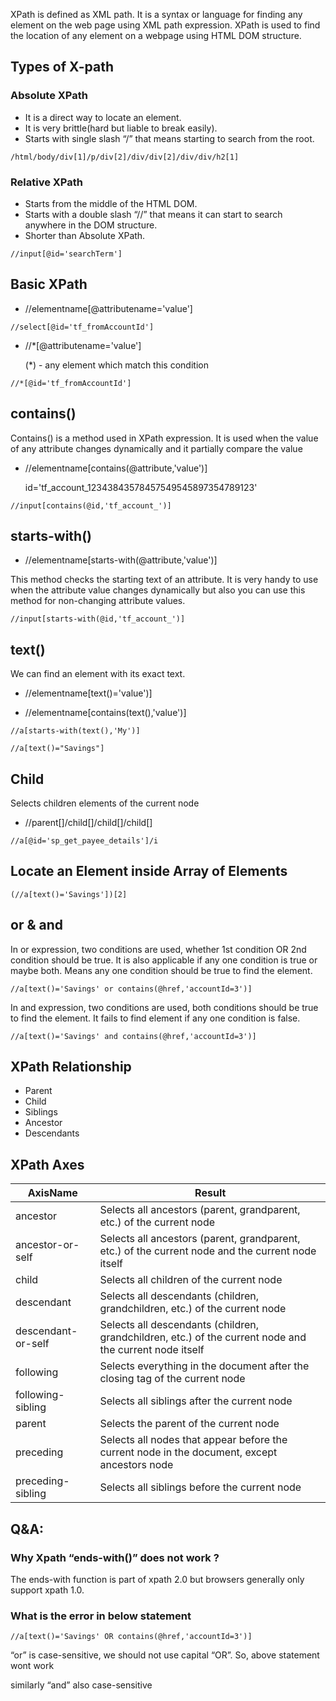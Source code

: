 XPath is defined as XML path. It is a syntax or language for finding any element on the web page using XML path expression. XPath is used to find the location of any element on a webpage using HTML DOM structure.

## Types of X-path

### Absolute XPath

* It is a direct way to locate an element.
* It is very brittle(hard but liable to break easily).
* Starts with single slash “/” that means starting to search from the root.

```
/html/body/div[1]/p/div[2]/div/div[2]/div/div/h2[1]
```

### Relative XPath

* Starts from the middle of the HTML DOM.
* Starts with a double slash “//” that means it can start to search anywhere in the DOM structure.
* Shorter than Absolute XPath.

```
//input[@id='searchTerm']
```

## Basic XPath

* //elementname[@attributename='value']

```
//select[@id='tf_fromAccountId']
```

* //*[@attributename='value']

  (*) - any element which match this condition

```
//*[@id='tf_fromAccountId']
```

## contains()

Contains() is a method used in XPath expression. It is used when the value of any attribute changes dynamically and it partially compare the value

* //elementname[contains(@attribute,'value')]

  id='tf_account_12343843578457549545897354789123'

```
//input[contains(@id,'tf_account_')]
```

## starts-with()

* //elementname[starts-with(@attribute,'value')]

This method checks the starting text of an attribute. It is very handy to use when the attribute value changes dynamically but also you can use this method for non-changing attribute values.

```
//input[starts-with(@id,'tf_account_')]
```

## text()

We can find an element with its exact text.

* //elementname[text()='value')]

* //elementname[contains(text(),'value')]

```
//a[starts-with(text(),'My')]
```

```
//a[text()="Savings"]
```

## Child

Selects children elements of the current node

* //parent[]/child[]/child[]/child[]

```
//a[@id='sp_get_payee_details']/i
```

## Locate an Element inside Array of Elements

```
(//a[text()='Savings'])[2]
```

## or & and

In or expression, two conditions are used, whether 1st condition OR 2nd condition should be true. It is also applicable if any one condition is true or maybe both. Means any one condition should be true to find the element.

```
//a[text()='Savings' or contains(@href,'accountId=3')]
```

In and expression, two conditions are used, both conditions should be true to find the element. It fails to find element if any one condition is false.

```
//a[text()='Savings' and contains(@href,'accountId=3')]
```
## XPath Relationship
* Parent
* Child
* Siblings
* Ancestor
* Descendants

## XPath Axes
|AxisName	|Result|
|---------------|------|
|ancestor	|Selects all ancestors (parent, grandparent, etc.) of the current node|
|ancestor-or-self|	Selects all ancestors (parent, grandparent, etc.) of the current node and the current node itself|
|child	|Selects all children of the current node|
|descendant	|Selects all descendants (children, grandchildren, etc.) of the current node|
|descendant-or-self	|Selects all descendants (children, grandchildren, etc.) of the current node and the current node itself
|following	|Selects everything in the document after the closing tag of the current node
|following-sibling	|Selects all siblings after the current node|
|parent	|Selects the parent of the current node|
|preceding	|Selects all nodes that appear before the current node in the document, except ancestors node|
|preceding-sibling	|Selects all siblings before the current node|

## Q&A:

### Why Xpath “ends-with()” does not work ?

The ends-with function is part of xpath 2.0 but browsers generally only support xpath 1.0.

### What is the error in below statement

```
//a[text()='Savings' OR contains(@href,'accountId=3')]
```

“or” is case-sensitive, we should not use capital “OR”. So, above statement wont work

similarly “and” also case-sensitive
